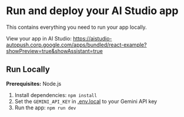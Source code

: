 # Run and deploy your AI Studio app

This contains everything you need to run your app locally.

View your app in AI Studio: https://aistudio-autopush.corp.google.com/apps/bundled/react-example?showPreview=true&showAssistant=true

## Run Locally

**Prerequisites:**  Node.js


1. Install dependencies:
   `npm install`
2. Set the `GEMINI_API_KEY` in [.env.local](.env.local) to your Gemini API key
3. Run the app:
   `npm run dev`
